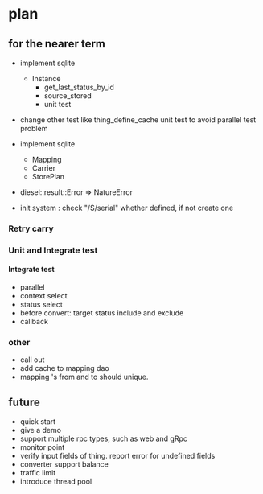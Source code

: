 # plan

## for the nearer term

* implement sqlite
  * Instance
    * get_last_status_by_id
    * source_stored
    * unit test

* change other test like thing_define_cache unit test to avoid parallel test problem
  
* implement sqlite
  * Mapping
  * Carrier
  * StorePlan
* diesel::result::Error => NatureError

* init system : check "/S/serial" whether defined, if not create one

### Retry carry

### Unit and Integrate test 

#### Integrate test
* parallel
* context select
* status select
* before convert: target status include and exclude
* callback



### other

* call out
* add cache to mapping dao
* mapping 's from and to should unique. 

## future

* quick start
* give a demo
* support multiple rpc types, such as web and gRpc
* monitor point
* verify input fields of thing. report error for undefined fields
* converter support balance
* traffic limit
* introduce thread pool



